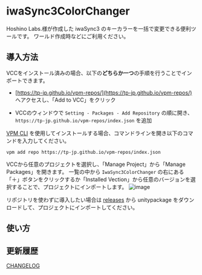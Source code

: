 # iwaSync3ColorChanger

Hoshino Labs.様が作成した iwaSync3 のキーカラーを一括で変更できる便利ツールです。
ワールド作成時などにご利用ください。

## 導入方法

VCCをインストール済みの場合、以下の**どちらか一つ**の手順を行うことでインポートできます。

- [https://tp-jp.github.io/vpm-repos/](https://tp-jp.github.io/vpm-repos/) へアクセスし、「Add to VCC」をクリック

- VCCのウィンドウで `Setting - Packages - Add Repository` の順に開き、 `https://tp-jp.github.io/vpm-repos/index.json` を追加

[VPM CLI](https://vcc.docs.vrchat.com/vpm/cli/) を使用してインストールする場合、コマンドラインを開き以下のコマンドを入力してください。

```
vpm add repo https://tp-jp.github.io/vpm-repos/index.json
```

VCCから任意のプロジェクトを選択し、「Manage Project」から「Manage Packages」を開きます。
一覧の中から `IwaSync3ColorChanger` の右にある「＋」ボタンをクリックするか「Installed Vection」から任意のバージョンを選択することで、プロジェクトにインポートします。
![image](https://github.com/tp-jp/iwa-sync3-color-changer/assets/130125691/957ef247-86ac-4ebc-9d29-68cd9988f80d)

リポジトリを使わずに導入したい場合は [releases](https://github.com/tp-jp/LightProbeGenerator/releases) から unitypackage をダウンロードして、プロジェクトにインポートしてください。

## 使い方



## 更新履歴

[CHANGELOG](CHANGELOG.md)
